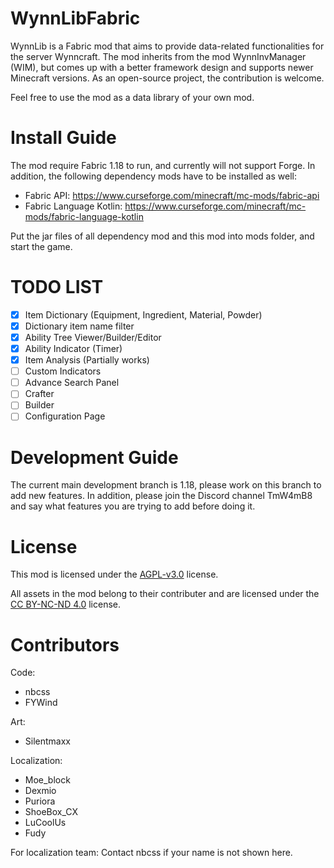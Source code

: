 # WynnLibFabric
WynnLib is a Fabric mod that aims to provide data-related functionalities for the server Wynncraft.
The mod inherits from the mod WynnInvManager (WIM), 
but comes up with a better framework design and supports newer Minecraft versions. 
As an open-source project, the contribution is welcome. 

Feel free to use the mod as a data library of your own mod. 

# Install Guide
The mod require Fabric 1.18 to run, and currently will not support Forge. 
In addition, the following dependency mods have to be installed as well: 
- Fabric API: https://www.curseforge.com/minecraft/mc-mods/fabric-api
- Fabric Language Kotlin: https://www.curseforge.com/minecraft/mc-mods/fabric-language-kotlin

Put the jar files of all dependency mod and this mod into mods folder, and start the game.

# TODO LIST
- [x] Item Dictionary (Equipment, Ingredient, Material, Powder)
- [x] Dictionary item name filter
- [x] Ability Tree Viewer/Builder/Editor
- [x] Ability Indicator (Timer)
- [x] Item Analysis (Partially works)
- [ ] Custom Indicators
- [ ] Advance Search Panel
- [ ] Crafter
- [ ] Builder
- [ ] Configuration Page

# Development Guide
The current main development branch is 1.18,
please work on this branch to add new features.
In addition, please join the Discord channel TmW4mB8 
and say what features you are trying to add before doing it.

# License
This mod is licensed under the [AGPL-v3.0](https://www.gnu.org/licenses/agpl-3.0.en.html) license.

All assets in the mod belong to their contributer and are licensed under the [CC BY-NC-ND 4.0](https://creativecommons.org/licenses/by-nc-nd/4.0/) license.

# Contributors
Code: 
- nbcss
- FYWind

Art: 
- Silentmaxx

Localization: 
- Moe_block
- Dexmio
- Puriora
- ShoeBox_CX
- LuCoolUs
- Fudy

For localization team: 
Contact nbcss if your name is not shown here. 
